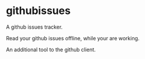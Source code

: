 # githubissues

A github issues tracker. 

Read your github issues offline, while your are working. 

An additional tool to the github client.
